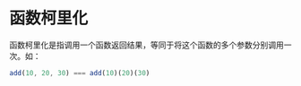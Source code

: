 # 函数柯里化

函数柯里化是指调用一个函数返回结果，等同于将这个函数的多个参数分别调用一次。如：

```javascript
add(10, 20, 30) === add(10)(20)(30)
```